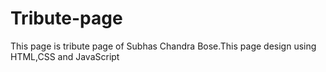 # Tribute-page
This page is tribute page of Subhas Chandra Bose.This page design using HTML,CSS and JavaScript 
